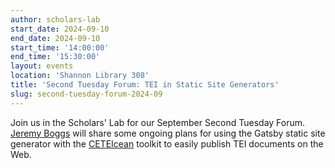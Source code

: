 ```yaml
---
author: scholars-lab
start_date: 2024-09-10
end_date: 2024-09-10
start_time: '14:00:00'
end_time: '15:30:00'
layout: events
location: 'Shannon Library 308'
title: 'Second Tuesday Forum: TEI in Static Site Generators'
slug: second-tuesday-forum-2024-09
---
```


Join us in the Scholars' Lab for our September Second Tuesday Forum. [Jeremy
Boggs](/people/jeremy-boggs/) will share some ongoing plans for using the Gatsby
static site generator with the [CETEIcean](https://github.com/TEIC/CETEIcean)
toolkit to easily publish TEI documents on the Web.
